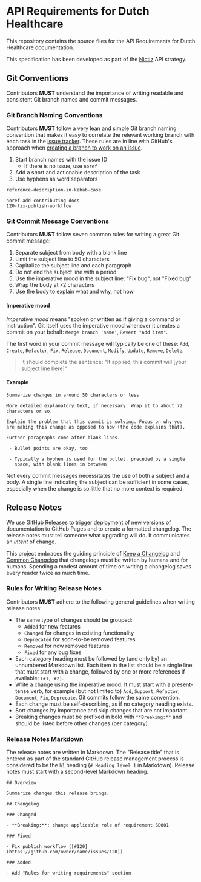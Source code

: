 ﻿# API Requirements for Dutch Healthcare

This repository contains the source files for the API Requirements for Dutch Healthcare documentation.

This specification has been developed as part of the [Nictiz](https://nictiz.nl/) API strategy.

## Git Conventions

Contributors **MUST** understand the importance of writing readable and consistent Git branch names and commit messages.

### Git Branch Naming Conventions

Contributors **MUST** follow a very lean and simple Git branch naming convention that makes it easy to correlate the
relevant working branch with each task in the [issue tracker](https://github.com/Nictiz/api-requirements-docs/issues).
These rules are in line with GitHub's approach when
[creating a branch to work on an issue](https://docs.github.com/en/issues/tracking-your-work-with-issues/creating-a-branch-for-an-issue).

1. Start branch names with the issue ID
    * If there is no issue, use `noref`
2. Add a short and actionable description of the task
3. Use hyphens as word separators

```
reference-description-in-kebab-case

noref-add-contributing-docs
120-fix-publish-workflow
```

### Git Commit Message Conventions

Contributors **MUST** follow seven common rules for writing a great Git commit message:

1. Separate subject from body with a blank line
2. Limit the subject line to 50 characters
3. Capitalize the subject line and each paragraph
4. Do not end the subject line with a period
5. Use the imperative mood in the subject line: "Fix bug", not "Fixed bug"
6. Wrap the body at 72 characters
7. Use the body to explain what and why, not how

#### Imperative mood

*Imperative mood* means "spoken or written as if giving a command or instruction". Git itself uses the imperative mood
whenever it creates a commit on your behalf: `Merge branch 'name'`, `Revert "Add item"`.

The first word in your commit message will typically be one of these: `Add`, `Create`, `Refactor`, `Fix`, `Release`,
`Document`, `Modify`, `Update`, `Remove`, `Delete`.

> It should complete the sentence: "If applied, this commit will [your subject line here]"

#### Example

```
Summarize changes in around 50 characters or less

More detailed explanatory text, if necessary. Wrap it to about 72
characters or so.

Explain the problem that this commit is solving. Focus on why you
are making this change as opposed to how (the code explains that).

Further paragraphs come after blank lines.

 - Bullet points are okay, too
 
 - Typically a hyphen is used for the bullet, preceded by a single
   space, with blank lines in between
```

Not every commit messages necessitates the use of both a subject and a body. A single line indicating the subject can be
sufficient in some cases, especially when the change is so little that no more context is required.

## Release Notes

We use
[GitHub Releases](https://docs.github.com/en/repositories/releasing-projects-on-github/managing-releases-in-a-repository)
to trigger [deployment](#deploying-docs) of new versions of documentation to GitHub Pages and to create a formatted
changelog. The release notes must tell someone what upgrading will do. It communicates an *intent* of change.

This project embraces the guiding principle of [Keep a Changelog](https://keepachangelog.com/) and
[Common Changelog](https://common-changelog.org/) that changelogs must be written by humans and for humans. Spending a
modest amount of time on writing a changelog saves every reader twice as much time.

### Rules for Writing Release Notes

Contributors **MUST** adhere to the following general guidelines when writing release notes:

- The same type of changes should be grouped:
   - `Added` for new features
   - `Changed` for changes in existing functionality
   - `Deprecated` for soon-to-be removed features
   - `Removed` for now removed features
   - `Fixed` for any bug fixes
- Each category heading must be followed by (and only by) an unnumbered Markdown list. Each item in the list should be a
  single line that must start with a change, followed by one or more references if available: `(#1, #2)`.
- Write a change using the imperative mood. It must start with a present-tense verb, for example (but not limited to)
  `Add`, `Support`, `Refactor`, `Document`, `Fix`, `Deprecate`. Git commits follow the same convention.
- Each change must be self-describing, as if no category heading exists.
- Sort changes by importance and skip changes that are not important.
- Breaking changes must be prefixed in bold with `**Breaking:**` and should be listed before other changes (per
  category).

### Release Notes Markdown

The release notes are written in Markdown. The "Release title" that is entered as part of the standard GitHub release
management process is considered to be the `h1` heading (`# Heading level 1` in Markdown). Release notes must start with
a second-level Markdown heading.

```
## Overview

Summarize changes this release brings.

## Changelog

### Changed

- **Breaking:**: change applicable role of requirement SD001

### Fixed

- Fix publish workflow ([#120](https://github.com/owner/name/issues/120))

### Added

- Add "Rules for writing requirements" section
```